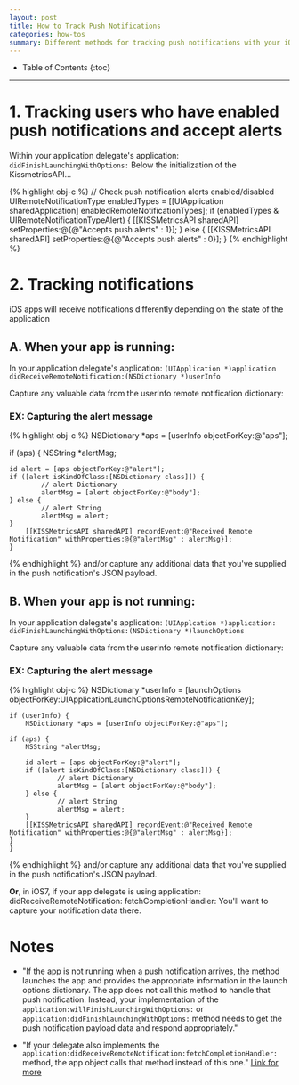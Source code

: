 ```yaml
---
layout: post
title: How to Track Push Notifications
categories: how-tos
summary: Different methods for tracking push notifications with your iOS application.
---
```

* Table of Contents
{:toc}
* * *

# 1. Tracking users who have enabled push notifications and accept alerts

Within your application delegate's application: `didFinishLaunchingWithOptions:`
Below the initialization of the KissmetricsAPI…

{% highlight obj-c %}
    // Check push notification alerts enabled/disabled
    UIRemoteNotificationType enabledTypes = [[UIApplication sharedApplication] enabledRemoteNotificationTypes];
    if (enabledTypes & UIRemoteNotificationTypeAlert) {
        [[KISSMetricsAPI sharedAPI] setProperties:@{@"Accepts push alerts" : 1}];
    } else {
        [[KISSMetricsAPI sharedAPI] setProperties:@{@"Accepts push alerts" : 0}];
    }
{% endhighlight %}

# 2. Tracking notifications

iOS apps will receive notifications differently depending on the state of the application


## A. When your app is running:

In your application delegate's application: `(UIApplication *)application didReceiveRemoteNotification:(NSDictionary *)userInfo`

Capture any valuable data from the userInfo remote notification dictionary:

### EX: Capturing the alert message

 {% highlight obj-c %}
    NSDictionary *aps = [userInfo objectForKey:@"aps"];

   if (aps) {
    NSString *alertMsg;

    id alert = [aps objectForKey:@"alert"];
    if ([alert isKindOfClass:[NSDictionary class]]) {
            // alert Dictionary
            alertMsg = [alert objectForKey:@"body"];
    } else {
            // alert String
            alertMsg = alert;
    }
        [[KISSMetricsAPI sharedAPI] recordEvent:@"Received Remote Notification" withProperties:@{@"alertMsg" : alertMsg}];
    }
{% endhighlight %}
and/or capture any additional data that you've supplied in the push notification's JSON payload.

## B.  When your app is not running:

In your application delegate's application: `(UIApplcation *)application: didFinishLaunchingWithOptions:(NSDictionary *)launchOptions`

Capture any valuable data from the userInfo remote notification dictionary:

### EX: Capturing the alert message

{% highlight obj-c %}
    NSDictionary *userInfo = [launchOptions objectForKey:UIApplicationLaunchOptionsRemoteNotificationKey];

    if (userInfo) {
        NSDictionary *aps = [userInfo objectForKey:@"aps"];

    if (aps) {
        NSString *alertMsg;

        id alert = [aps objectForKey:@"alert"];
        if ([alert isKindOfClass:[NSDictionary class]]) {
                // alert Dictionary
                alertMsg = [alert objectForKey:@"body"];
        } else {
                // alert String
                alertMsg = alert;
        }
        [[KISSMetricsAPI sharedAPI] recordEvent:@"Received Remote Notification" withProperties:@{@"alertMsg" : alertMsg}];
    }
    }
{% endhighlight %}
and/or capture any additional data that you've supplied in the push notification's JSON payload.

**Or**, in iOS7, if your app delegate is using application: didReceiveRemoteNotification: fetchCompletionHandler:
You'll want to capture your notification data there.

# Notes

* "If the app is not running when a push notification arrives, the method launches the app and provides the appropriate information in the launch options dictionary. The app does not call this method to handle that push notification. Instead, your implementation of the `application:willFinishLaunchingWithOptions:` or `application:didFinishLaunchingWithOptions:` method needs to get the push notification payload data and respond appropriately."


* "If your delegate also implements the `application:didReceiveRemoteNotification:fetchCompletionHandler:` method, the app object calls that method instead of this one."
[Link for more](https://developer.apple.com/library/ios/documentation/uikit/reference/UIApplicationDelegate_Protocol/Reference/Reference.html#//apple_ref/occ/intfm/UIApplicationDelegate/application:didReceiveRemoteNotification:)
